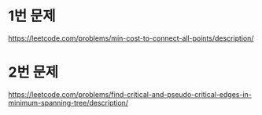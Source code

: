 # 1번 문제
https://leetcode.com/problems/min-cost-to-connect-all-points/description/   

# 2번 문제
https://leetcode.com/problems/find-critical-and-pseudo-critical-edges-in-minimum-spanning-tree/description/
